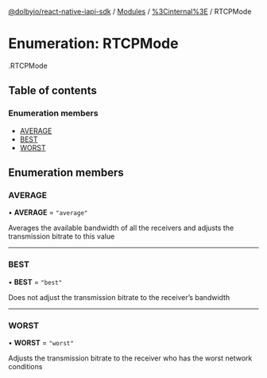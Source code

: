[@dolbyio/react-native-iapi-sdk](../README.md) / [Modules](../modules.md) / [%3Cinternal%3E](../modules/_internal_.md) / RTCPMode

# Enumeration: RTCPMode

[<internal>](../modules/_internal_.md).RTCPMode

## Table of contents

### Enumeration members

- [AVERAGE](_internal_.RTCPMode.md#average)
- [BEST](_internal_.RTCPMode.md#best)
- [WORST](_internal_.RTCPMode.md#worst)

## Enumeration members

### AVERAGE

• **AVERAGE** = `"average"`

Averages the available bandwidth of all the receivers and adjusts the transmission bitrate to this value

___

### BEST

• **BEST** = `"best"`

Does not adjust the transmission bitrate to the receiver’s bandwidth

___

### WORST

• **WORST** = `"worst"`

Adjusts the transmission bitrate to the receiver who has the worst network conditions

